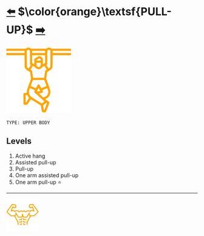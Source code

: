 # [:arrow_left:][prev] $\color{orange}\textsf{PULL-UP}$ [:arrow_right:][next]

![imag]

`TYPE: UPPER BODY`

## Levels

1. Active hang
2. Assisted pull-up
3. Pull-up
4. One arm assisted pull-up
5. One arm pull-up :star:

---

[![abs](../images/six_pack_little.svg)](../training-1.md "Training 1")

<!-- internal -->
[next]: push-up.md "Push-up"
[prev]: abdominal.md "Abdominal"

<!-- images -->
[imag]: ../images/pull-up.svg
